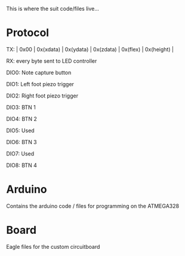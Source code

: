 ﻿This is where the suit code/files live...

Protocol
========
TX: | 0x00 | 0x(xdata) | 0x(ydata) | 0x(zdata) | 0x(flex) | 0x(height) | 

RX: every byte sent to LED controller 



DIO0: Note capture button 

DIO1: Left foot piezo trigger 

DIO2: Right foot piezo trigger 

DIO3: BTN 1 

DIO4: BTN 2 

DIO5: Used

DIO6: BTN 3 

DIO7: Used

DIO8: BTN 4

Arduino
=======
Contains the arduino code / files for programming on the ATMEGA328

Board
=======
Eagle files for the custom circuitboard

